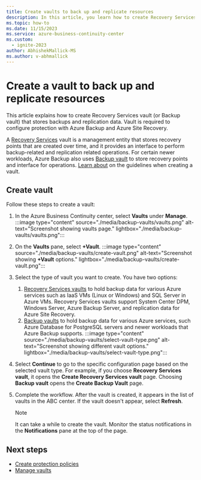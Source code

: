 ```yaml
---
title: Create vaults to back up and replicate resources
description: In this article, you learn how to create Recovery Services vault (or Backup vault) that stores backups and replication data.
ms.topic: how-to
ms.date: 11/15/2023
ms.service: azure-business-continuity-center
ms.custom:
  - ignite-2023
author: AbhishekMallick-MS
ms.author: v-abhmallick
---
```


# Create a vault to back up and replicate resources

This article explains how to create Recovery Services vault (or Backup vault) that stores backups and replication data. Vault is required to configure protection with Azure Backup and Azure Site Recovery.

A [Recovery Services](../backup/backup-azure-recovery-services-vault-overview.md) vault is a management entity that stores recovery points that are created over time, and it provides an interface to perform backup-related and replication related operations. For certain newer workloads, Azure Backup also uses [Backup vault](../backup/backup-vault-overview.md) to store recovery points and interface for operations. [Learn about](../backup/guidance-best-practices.md#vault-considerations) on the guidelines when creating a vault.

## Create vault

Follow these steps to create a vault:

1.	In the Azure Business Continuity center, select **Vaults** under **Manage**. 
    :::image type="content" source="./media/backup-vaults/vaults.png" alt-text="Screenshot showing vaults page." lightbox="./media/backup-vaults/vaults.png":::
 
2.	On the **Vaults** pane, select **+Vault**.
    :::image type="content" source="./media/backup-vaults/create-vault.png" alt-text="Screenshot showing **+Vault** options." lightbox="./media/backup-vaults/create-vault.png":::
 
3.	Select the type of vault you want to create. You have two options:
    1. [Recovery Services vaults](../backup/backup-azure-recovery-services-vault-overview.md) to hold backup data for various Azure services such as IaaS VMs (Linux or Windows) and SQL Server in Azure VMs. Recovery Services vaults support System Center DPM, Windows Server, Azure Backup Server, and replication data for Azure Site Recovery. 
    1. [Backup vaults](../backup/backup-vault-overview.md) to hold backup data for various Azure services, such Azure Database for PostgreSQL servers and newer workloads that Azure Backup supports.
    :::image type="content" source="./media/backup-vaults/select-vault-type.png" alt-text="Screenshot showing different vault options." lightbox="./media/backup-vaults/select-vault-type.png":::
 
4.	Select **Continue** to go to the specific configuration page based on the selected vault type.
    For example, if you choose **Recovery Services vault**, it opens the **Create Recovery Services vault** page. Choosing **Backup vault** opens the **Create Backup Vault** page. 
1. Complete the workflow. After the vault is created, it appears in the list of vaults in the ABC center. If the vault doesn't appear, select **Refresh**.
    >[!NOTE]
    > It can take a while to create the vault. Monitor the status notifications in the **Notifications** pane at the top of the page.

## Next steps
 
- [Create protection policies](./backup-protection-policy.md)
- [Manage vaults](./manage-vault.md)
